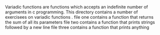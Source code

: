 Variadic functions are functions which accepts an indefinite number of arguments in c programming. This directory contains a number of exercisees on variadic functions .
file one contains a function that returns the sum of all its parameters
file two contains a function that prints strings followed by a new line
file three contains a function that prints anything
